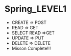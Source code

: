 # Spring_LEVEL1
 -  CREATE => POST
 - READ => GET
 - SELECT READ =>GET
 - UPDATE => PUT
 - DELETE => DELETE
 - Misson Complete!!!
